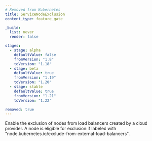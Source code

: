 ```yaml
---
# Removed from Kubernetes
title: ServiceNodeExclusion
content_type: feature_gate

_build:
  list: never
  render: false

stages:
  - stage: alpha 
    defaultValue: false
    fromVersion: "1.8"
    toVersion: "1.18"
  - stage: beta 
    defaultValue: true
    fromVersion: "1.19"
    toVersion: "1.20"    
  - stage: stable
    defaultValue: true
    fromVersion: "1.21"
    toVersion: "1.22"    

removed: true
---
```

Enable the exclusion of nodes from load balancers created by a cloud provider.
A node is eligible for exclusion if labeled with "node.kubernetes.io/exclude-from-external-load-balancers".
